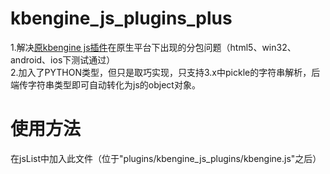 # kbengine_js_plugins_plus
1.解决[原kbengine js插件](https://github.com/kbengine/kbengine_js_plugins.git)在原生平台下出现的分包问题（html5、win32、android、ios下测试通过）</br>
2.加入了PYTHON类型，但只是取巧实现，只支持3.x中pickle的字符串解析，后端传字符串类型即可自动转化为js的object对象。</br>
# 使用方法</br>
在jsList中加入此文件（位于"plugins/kbengine_js_plugins/kbengine.js"之后）</br></br>
